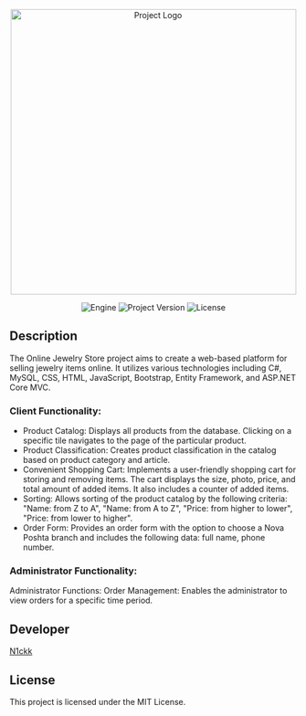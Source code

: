 <p align="center">
  <img src="https://i.ibb.co/vdnXWpw/rounded-in-photoretrica.png" alt="Project Logo" width="500">
</p>
<p align="center">
  <img src="https://img.shields.io/badge/Engine-.NET%208-blueviolet" alt="Engine">
  <img src="https://img.shields.io/badge/Version-v1.0%20(Alpha)-blue" alt="Project Version">
  <img src="https://img.shields.io/badge/License-MIT-green" alt="License">
</p>

## Description

The Online Jewelry Store project aims to create a web-based platform for selling jewelry items online. It utilizes various technologies including C#, MySQL, CSS, HTML, JavaScript, Bootstrap, Entity Framework, and ASP.NET Core MVC.

### Client Functionality:

- Product Catalog: Displays all products from the database. Clicking on a specific tile navigates to the page of the particular product.
- Product Classification: Creates product classification in the catalog based on product category and article.
- Convenient Shopping Cart: Implements a user-friendly shopping cart for storing and removing items. The cart displays the size, photo, price, and total amount of added items. It also includes a counter of added items.
- Sorting: Allows sorting of the product catalog by the following criteria: "Name: from Z to A", "Name: from A to Z", "Price: from higher to lower", "Price: from lower to higher".
- Order Form: Provides an order form with the option to choose a Nova Poshta branch and includes the following data: full name, phone number.

### Administrator Functionality:

Administrator Functions:
Order Management: Enables the administrator to view orders for a specific time period.

## Developer
[N1ckk](https://github.com/N1ckk)

## License

This project is licensed under the MIT License.
